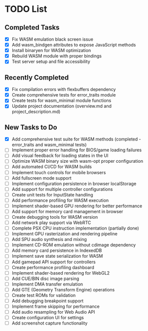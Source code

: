 # TODO List

## Completed Tasks
- [x] Fix WASM emulation black screen issue
- [x] Add wasm_bindgen attributes to expose JavaScript methods
- [x] Install binaryen for WASM optimization
- [x] Rebuild WASM module with proper bindings
- [x] Test server setup and file accessibility

## Recently Completed
- [x] Fix compilation errors with flexbuffers dependency
- [x] Create comprehensive tests for error_traits module
- [x] Create tests for wasm_minimal module functions
- [x] Update project documentation (overview.md and project_description.md)

## New Tasks to Do
- [x] Add comprehensive test suite for WASM methods (completed - error_traits and wasm_minimal tests)
- [ ] Implement proper error handling for BIOS/game loading failures
- [ ] Add visual feedback for loading states in the UI
- [ ] Optimize WASM binary size with wasm-opt proper configuration
- [ ] Add automated CI/CD for WASM builds
- [ ] Implement touch controls for mobile browsers
- [ ] Add fullscreen mode support
- [ ] Implement configuration persistence in browser localStorage
- [ ] Add support for multiple controller configurations
- [ ] Create unit tests for InputState handling
- [ ] Add performance profiling for WASM execution
- [ ] Implement shader-based GPU rendering for better performance
- [ ] Add support for memory card management in browser
- [ ] Create debugging tools for WASM version
- [ ] Add network play support via WebRTC
- [ ] Complete PSX CPU instruction implementation (partially done)
- [ ] Implement GPU rasterization and rendering pipeline
- [ ] Add SPU audio synthesis and mixing
- [ ] Implement CD-ROM emulation without cdimage dependency
- [ ] Add memory card persistence in IndexedDB
- [ ] Implement save state serialization for WASM
- [ ] Add gamepad API support for controllers
- [ ] Create performance profiling dashboard
- [ ] Implement shader-based rendering for WebGL2
- [ ] Add CUE/BIN disc image parsing
- [ ] Implement DMA transfer emulation
- [ ] Add GTE (Geometry Transform Engine) operations
- [ ] Create test ROMs for validation
- [ ] Add debugging breakpoint support
- [ ] Implement frame skipping for performance
- [ ] Add audio resampling for Web Audio API
- [ ] Create configuration UI for settings
- [ ] Add screenshot capture functionality
